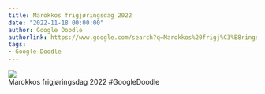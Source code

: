 ```yaml
---
title: Marokkos frigjøringsdag 2022
date: "2022-11-18 00:00:00"
author: Google Doodle
authorlink: https://www.google.com/search?q=Marokkos%20frigj%C3%B8ringsdag%202022
tags:
- Google-Doodle
---
```

<img src="https://www.google.com/logos/doodles/2022/morocco-independence-day-2022-6753651837109661-law.gif" referrerpolicy="no-referrer"><br>Marokkos frigjøringsdag 2022 #GoogleDoodle